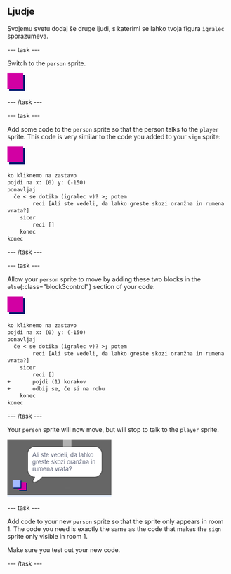 ## Ljudje

Svojemu svetu dodaj še druge ljudi, s katerimi se lahko tvoja figura `igralec` sporazumeva.

\--- task \---

Switch to the `person` sprite.

![Person sprite](images/person.png)

\--- /task \---

\--- task \---

Add some code to the `person` sprite so that the person talks to the `player` sprite. This code is very similar to the code you added to your `sign` sprite:

![oseba](images/person.png)

```blocks3
ko kliknemo na zastavo
pojdi na x: (0) y: (-150)
ponavljaj
  če < se dotika (igralec v)? >; potem
        reci [Ali ste vedeli, da lahko greste skozi oranžna in rumena vrata?]
    sicer
        reci []
    konec
konec
```

\--- /task \---

\--- task \---

Allow your `person` sprite to move by adding these two blocks in the `else`{:class="block3control"} section of your code:

![person](images/person.png)

```blocks3
ko kliknemo na zastavo
pojdi na x: (0) y: (-150)
ponavljaj
  če < se dotika (igralec v)? >; potem
        reci [Ali ste vedeli, da lahko greste skozi oranžna in rumena vrata?]
    sicer
        reci []
+       pojdi (1) korakov
+       odbij se, če si na robu
    konec
konec
```

\--- /task \---

Your `person` sprite will now move, but will stop to talk to the `player` sprite.

![screenshot](images/world-person-test.png)

\--- task \---

Add code to your new `person` sprite so that the sprite only appears in room 1. The code you need is exactly the same as the code that makes the `sign` sprite only visible in room 1.

Make sure you test out your new code.

\--- /task \---